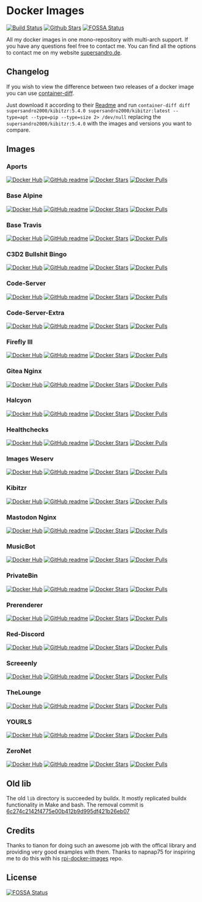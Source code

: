 # Docker Images

[![Build Status](https://img.shields.io/travis/SuperSandro2000/docker-images.svg?maxAge=43200)](https://travis-ci.org/SuperSandro2000/docker-images)
[![Github Stars](https://img.shields.io/github/stars/supersandro2000/docker-images.svg?maxAge=43200&label=Github%20Stars)](https://github.com/SuperSandro2000/docker-images)
[![FOSSA Status](https://app.fossa.io/api/projects/git%2Bgithub.com%2FSuperSandro2000%2Fdocker-images.svg?type=shield)](https://app.fossa.io/projects/git%2Bgithub.com%2FSuperSandro2000%2Fdocker-images)

All my docker images in one mono-repository with multi-arch support.
If you have any questions feel free to contact me. You can find all the options to contact me on my website [supersandro.de](https://supersandro.de/).

## Changelog

If you wish to view the difference between two releases of a docker image you can use [container-diff](https://github.com/GoogleContainerTools/container-diff).

Just download it according to their [Readme](https://github.com/GoogleContainerTools/container-diff#installation) and run `container-diff diff supersandro2000/kibitzr:5.4.0 supersandro2000/kibitzr:latest --type=apt --type=pip --type=size 2> /dev/null` replacing the `supersandro2000/kibitzr:5.4.0` with the images and versions you want to compare.

## Images

### Aports

[![Docker Hub](https://img.shields.io/badge/Docker-hub-blue.svg)](https://hub.docker.com/r/supersandro2000/aports/)
[![GitHub readme](https://img.shields.io/badge/GitHub-readme-blue.svg)](https://github.com/SuperSandro2000/docker-images/blob/master/aports/README.md)
[![Docker Stars](https://img.shields.io/docker/stars/supersandro2000/aports.svg?label=Docker%20Stars&maxAge=43200)](https://hub.docker.com/r/supersandro2000/aports/)
[![Docker Pulls](https://img.shields.io/docker/pulls/supersandro2000/aports.svg?label=Docker%20Pulls&maxAge=43200)](https://hub.docker.com/r/supersandro2000/aports/)

### Base Alpine

[![Docker Hub](https://img.shields.io/badge/Docker-hub-blue.svg)](https://hub.docker.com/r/supersandro2000/base-alpine/)
[![GitHub readme](https://img.shields.io/badge/GitHub-readme-blue.svg)](https://github.com/SuperSandro2000/docker-images/blob/master/base-alpine/README.md)
[![Docker Stars](https://img.shields.io/docker/stars/supersandro2000/base-alpine.svg?label=Docker%20Stars&maxAge=43200)](https://hub.docker.com/r/supersandro2000/base-alpine/)
[![Docker Pulls](https://img.shields.io/docker/pulls/supersandro2000/base-alpine.svg?label=Docker%20Pulls&maxAge=43200)](https://hub.docker.com/r/supersandro2000/base-alpine/)

### Base Travis

[![Docker Hub](https://img.shields.io/badge/Docker-hub-blue.svg)](https://hub.docker.com/r/supersandro2000/base-travis/)
[![GitHub readme](https://img.shields.io/badge/GitHub-readme-blue.svg)](https://github.com/SuperSandro2000/docker-images/blob/master/base-travis/README.md)
[![Docker Stars](https://img.shields.io/docker/stars/supersandro2000/base-travis.svg?label=Docker%20Stars&maxAge=43200)](https://hub.docker.com/r/supersandro2000/base-travis/)
[![Docker Pulls](https://img.shields.io/docker/pulls/supersandro2000/base-travis.svg?label=Docker%20Pulls&maxAge=43200)](https://hub.docker.com/r/supersandro2000/base-travis/)

### C3D2 Bullshit Bingo

[![Docker Hub](https://img.shields.io/badge/Docker-hub-blue.svg)](https://hub.docker.com/r/supersandro2000/c3d2-bullshit-bingo/)
[![GitHub readme](https://img.shields.io/badge/GitHub-readme-blue.svg)](https://github.com/SuperSandro2000/docker-images/blob/master/c3d2-bullshit-bingo/README.md)
[![Docker Stars](https://img.shields.io/docker/stars/supersandro2000/c3d2-bullshit-bingo.svg?label=Docker%20Stars&maxAge=43200)](https://hub.docker.com/r/supersandro2000/c3d2-bullshit-bingo/)
[![Docker Pulls](https://img.shields.io/docker/pulls/supersandro2000/c3d2-bullshit-bingo.svg?label=Docker%20Pulls&maxAge=43200)](https://hub.docker.com/r/supersandro2000/c3d2-bullshit-bingo/)

### Code-Server

[![Docker Hub](https://img.shields.io/badge/Docker-hub-blue.svg)](https://hub.docker.com/r/supersandro2000/code-server/)
[![GitHub readme](https://img.shields.io/badge/GitHub-readme-blue.svg)](https://github.com/SuperSandro2000/docker-images/blob/master/code-server/README.md)
[![Docker Stars](https://img.shields.io/docker/stars/supersandro2000/code-server.svg?label=Docker%20Stars&maxAge=43200)](https://hub.docker.com/r/supersandro2000/code-server/)
[![Docker Pulls](https://img.shields.io/docker/pulls/supersandro2000/code-server.svg?label=Docker%20Pulls&maxAge=43200)](https://hub.docker.com/r/supersandro2000/code-server/)

### Code-Server-Extra

[![Docker Hub](https://img.shields.io/badge/Docker-hub-blue.svg)](https://hub.docker.com/r/supersandro2000/code-server-extra/)
[![GitHub readme](https://img.shields.io/badge/GitHub-readme-blue.svg)](https://github.com/SuperSandro2000/docker-images/blob/master/code-server-extra/README.md)
[![Docker Stars](https://img.shields.io/docker/stars/supersandro2000/code-server-extra.svg?label=Docker%20Stars&maxAge=43200)](https://hub.docker.com/r/supersandro2000/code-server-extra/)
[![Docker Pulls](https://img.shields.io/docker/pulls/supersandro2000/code-server-extra.svg?label=Docker%20Pulls&maxAge=43200)](https://hub.docker.com/r/supersandro2000/code-server-extra/)

### Firefly III

[![Docker Hub](https://img.shields.io/badge/Docker-hub-blue.svg)](https://hub.docker.com/r/supersandro2000/firefly-iii/)
[![GitHub readme](https://img.shields.io/badge/GitHub-readme-blue.svg)](https://github.com/SuperSandro2000/docker-images/blob/master/firefly-iii/README.md)
[![Docker Stars](https://img.shields.io/docker/stars/supersandro2000/firefly-iii.svg?label=Docker%20Stars&maxAge=43200)](https://hub.docker.com/r/supersandro2000/firefly-iii/)
[![Docker Pulls](https://img.shields.io/docker/pulls/supersandro2000/firefly-iii.svg?label=Docker%20Pulls&maxAge=43200)](https://hub.docker.com/r/supersandro2000/firefly-iii/)

### Gitea Nginx

[![Docker Hub](https://img.shields.io/badge/Docker-hub-blue.svg)](https://hub.docker.com/r/supersandro2000/gitea-nginx/)
[![GitHub readme](https://img.shields.io/badge/GitHub-readme-blue.svg)](https://github.com/SuperSandro2000/docker-images/blob/master/gitea-nginx/README.md)
[![Docker Stars](https://img.shields.io/docker/stars/supersandro2000/gitea-nginx.svg?label=Docker%20Stars&maxAge=43200)](https://hub.docker.com/r/supersandro2000/gitea-nginx/)
[![Docker Pulls](https://img.shields.io/docker/pulls/supersandro2000/gitea-nginx.svg?label=Docker%20Pulls&maxAge=43200)](https://hub.docker.com/r/supersandro2000/gitea-nginx/)

### Halcyon

[![Docker Hub](https://img.shields.io/badge/Docker-hub-blue.svg)](https://hub.docker.com/r/supersandro2000/halcyon/)
[![GitHub readme](https://img.shields.io/badge/GitHub-readme-blue.svg)](https://github.com/SuperSandro2000/docker-images/blob/master/halcyon/README.md)
[![Docker Stars](https://img.shields.io/docker/stars/supersandro2000/halcyon.svg?label=Docker%20Stars&maxAge=43200)](https://hub.docker.com/r/supersandro2000/halcyon/)
[![Docker Pulls](https://img.shields.io/docker/pulls/supersandro2000/halcyon.svg?label=Docker%20Pulls&maxAge=43200)](https://hub.docker.com/r/supersandro2000/halcyon/)

### Healthchecks

[![Docker Hub](https://img.shields.io/badge/Docker-hub-blue.svg)](https://hub.docker.com/r/supersandro2000/healthchecks/)
[![GitHub readme](https://img.shields.io/badge/GitHub-readme-blue.svg)](https://github.com/SuperSandro2000/docker-images/blob/master/healthchecks/README.md)
[![Docker Stars](https://img.shields.io/docker/stars/supersandro2000/healthchecks.svg?label=Docker%20Stars&maxAge=43200)](https://hub.docker.com/r/supersandro2000/healthchecks/)
[![Docker Pulls](https://img.shields.io/docker/pulls/supersandro2000/healthchecks.svg?label=Docker%20Pulls&maxAge=43200)](https://hub.docker.com/r/supersandro2000/healthchecks/)

### Images Weserv

[![Docker Hub](https://img.shields.io/badge/Docker-hub-blue.svg)](https://hub.docker.com/r/supersandro2000/images-weserv/)
[![GitHub readme](https://img.shields.io/badge/GitHub-readme-blue.svg)](https://github.com/SuperSandro2000/docker-images/blob/master/images-weserv/README.md)
[![Docker Stars](https://img.shields.io/docker/stars/supersandro2000/images-weserv.svg?label=Docker%20Stars&maxAge=43200)](https://hub.docker.com/r/supersandro2000/images-weserv/)
[![Docker Pulls](https://img.shields.io/docker/pulls/supersandro2000/images-weserv.svg?label=Docker%20Pulls&maxAge=43200)](https://hub.docker.com/r/supersandro2000/images-weserv/)

### Kibitzr

[![Docker Hub](https://img.shields.io/badge/Docker-hub-blue.svg)](https://hub.docker.com/r/supersandro2000/kibitzr/)
[![GitHub readme](https://img.shields.io/badge/GitHub-readme-blue.svg)](https://github.com/SuperSandro2000/docker-images/blob/master/kibitzr/README.md)
[![Docker Stars](https://img.shields.io/docker/stars/supersandro2000/kibitzr.svg?label=Docker%20Stars&maxAge=43200)](https://hub.docker.com/r/supersandro2000/kibitzr/)
[![Docker Pulls](https://img.shields.io/docker/pulls/supersandro2000/kibitzr.svg?label=Docker%20Pulls&maxAge=43200)](https://hub.docker.com/r/supersandro2000/kibitzr/)

### Mastodon Nginx

[![Docker Hub](https://img.shields.io/badge/Docker-hub-blue.svg)](https://hub.docker.com/r/supersandro2000/mastodon-nginx/)
[![GitHub readme](https://img.shields.io/badge/GitHub-readme-blue.svg)](https://github.com/SuperSandro2000/docker-images/blob/master/mastodon-nginx/README.md)
[![Docker Stars](https://img.shields.io/docker/stars/supersandro2000/mastodon-nginx.svg?label=Docker%20Stars&maxAge=43200)](https://hub.docker.com/r/supersandro2000/mastodon-nginx/)
[![Docker Pulls](https://img.shields.io/docker/pulls/supersandro2000/mastodon-nginx.svg?label=Docker%20Pulls&maxAge=43200)](https://hub.docker.com/r/supersandro2000/mastodon-nginx/)

### MusicBot

[![Docker Hub](https://img.shields.io/badge/Docker-hub-blue.svg)](https://hub.docker.com/r/supersandro2000/musicbot/)
[![GitHub readme](https://img.shields.io/badge/GitHub-readme-blue.svg)](https://github.com/SuperSandro2000/docker-images/blob/master/musicbot/README.md)
[![Docker Stars](https://img.shields.io/docker/stars/supersandro2000/musicbot.svg?label=Docker%20Stars&maxAge=43200)](https://hub.docker.com/r/supersandro2000/musicbot/)
[![Docker Pulls](https://img.shields.io/docker/pulls/supersandro2000/musicbot.svg?label=Docker%20Pulls&maxAge=43200)](https://hub.docker.com/r/supersandro2000/musicbot/)

### PrivateBin

[![Docker Hub](https://img.shields.io/badge/Docker-hub-blue.svg)](https://hub.docker.com/r/supersandro2000/privatebin/)
[![GitHub readme](https://img.shields.io/badge/GitHub-readme-blue.svg)](https://github.com/SuperSandro2000/docker-images/blob/master/privatebin/README.md)
[![Docker Stars](https://img.shields.io/docker/stars/supersandro2000/privatebin.svg?label=Docker%20Stars&maxAge=43200)](https://hub.docker.com/r/supersandro2000/privatebin/)
[![Docker Pulls](https://img.shields.io/docker/pulls/supersandro2000/privatebin.svg?label=Docker%20Pulls&maxAge=43200)](https://hub.docker.com/r/supersandro2000/privatebin/)

### Prerenderer

[![Docker Hub](https://img.shields.io/badge/Docker-hub-blue.svg)](https://hub.docker.com/r/supersandro2000/prerenderer/)
[![GitHub readme](https://img.shields.io/badge/GitHub-readme-blue.svg)](https://github.com/SuperSandro2000/docker-images/blob/master/prerenderer/README.md)
[![Docker Stars](https://img.shields.io/docker/stars/supersandro2000/prerenderer.svg?label=Docker%20Stars&maxAge=43200)](https://hub.docker.com/r/supersandro2000/prerenderer/)
[![Docker Pulls](https://img.shields.io/docker/pulls/supersandro2000/prerenderer.svg?label=Docker%20Pulls&maxAge=43200)](https://hub.docker.com/r/supersandro2000/prerenderer/)

### Red-Discord

[![Docker Hub](https://img.shields.io/badge/Docker-hub-blue.svg)](https://hub.docker.com/r/supersandro2000/reddiscord/)
[![GitHub readme](https://img.shields.io/badge/GitHub-readme-blue.svg)](https://github.com/SuperSandro2000/docker-images/blob/master/reddiscord/README.md)
[![Docker Stars](https://img.shields.io/docker/stars/supersandro2000/reddiscord.svg?label=Docker%20Stars&maxAge=43200)](https://hub.docker.com/r/supersandro2000/reddiscord/)
[![Docker Pulls](https://img.shields.io/docker/pulls/supersandro2000/reddiscord.svg?label=Docker%20Pulls&maxAge=43200)](https://hub.docker.com/r/supersandro2000/reddiscord/)

### Screeenly

[![Docker Hub](https://img.shields.io/badge/Docker-hub-blue.svg)](https://hub.docker.com/r/supersandro2000/screeenly/)
[![GitHub readme](https://img.shields.io/badge/GitHub-readme-blue.svg)](https://github.com/SuperSandro2000/docker-images/blob/master/screeenly/README.md)
[![Docker Stars](https://img.shields.io/docker/stars/supersandro2000/screeenly.svg?label=Docker%20Stars&maxAge=43200)](https://hub.docker.com/r/supersandro2000/screeenly/)
[![Docker Pulls](https://img.shields.io/docker/pulls/supersandro2000/screeenly.svg?label=Docker%20Pulls&maxAge=43200)](https://hub.docker.com/r/supersandro2000/screeenly/)

### TheLounge

[![Docker Hub](https://img.shields.io/badge/Docker-hub-blue.svg)](https://hub.docker.com/r/supersandro2000/thelounge/)
[![GitHub readme](https://img.shields.io/badge/GitHub-readme-blue.svg)](https://github.com/SuperSandro2000/docker-images/blob/master/thelounge/README.md)
[![Docker Stars](https://img.shields.io/docker/stars/supersandro2000/thelounge.svg?label=Docker%20Stars&maxAge=43200)](https://hub.docker.com/r/supersandro2000/thelounge/)
[![Docker Pulls](https://img.shields.io/docker/pulls/supersandro2000/thelounge.svg?label=Docker%20Pulls&maxAge=43200)](https://hub.docker.com/r/supersandro2000/thelounge/)

### YOURLS

[![Docker Hub](https://img.shields.io/badge/Docker-hub-blue.svg)](https://hub.docker.com/r/supersandro2000/yourls/)
[![GitHub readme](https://img.shields.io/badge/GitHub-readme-blue.svg)](https://github.com/SuperSandro2000/docker-images/blob/master/yourls/README.md)
[![Docker Stars](https://img.shields.io/docker/stars/supersandro2000/yourls.svg?label=Docker%20Stars&maxAge=43200)](https://hub.docker.com/r/supersandro2000/yourls/)
[![Docker Pulls](https://img.shields.io/docker/pulls/supersandro2000/yourls.svg?label=Docker%20Pulls&maxAge=43200)](https://hub.docker.com/r/supersandro2000/yourls/)

### ZeroNet

[![Docker Hub](https://img.shields.io/badge/Docker-hub-blue.svg)](https://hub.docker.com/r/supersandro2000/zeronet/)
[![GitHub readme](https://img.shields.io/badge/GitHub-readme-blue.svg)](https://github.com/SuperSandro2000/docker-images/blob/master/zeronet/README.md)
[![Docker Stars](https://img.shields.io/docker/stars/supersandro2000/zeronet.svg?label=Docker%20Stars&maxAge=43200)](https://hub.docker.com/r/supersandro2000/zeronet/)
[![Docker Pulls](https://img.shields.io/docker/pulls/supersandro2000/zeronet.svg?label=Docker%20Pulls&maxAge=43200)](https://hub.docker.com/r/supersandro2000/zeronet/)

## Old lib

The old ``lib`` directory is succeeded by buildx. It mostly replicated buildx functionality in Make and bash. The removal commit is [6c274c2142f4775e00b412b9d995df421b26eb07](https://github.com/SuperSandro2000/docker-images/commit/6c274c2142f4775e00b412b9d995df421b26eb07)

## Credits

Thanks to tianon for doing such an awesome job with the offical library and providing very good examples with them.
Thanks to napnap75 for inspiring me to do this with his [rpi-docker-images](https://github.com/napnap75/rpi-docker-images/) repo.

## License

[![FOSSA Status](https://app.fossa.io/api/projects/git%2Bgithub.com%2FSuperSandro2000%2Fdocker-images.svg)](https://app.fossa.io/projects/git%2Bgithub.com%2FSuperSandro2000%2Fdocker-images)
